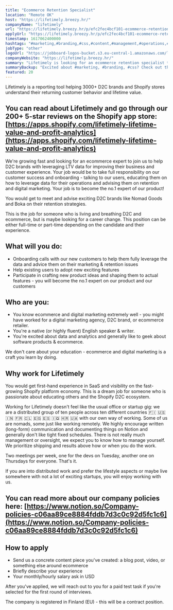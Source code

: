 ```yaml
---
title: "Ecommerce Retention Specialist"
location: "Remote OK"
host: "https://lifetimely.breezy.hr/"
companyName: "lifetimely"
url: "https://lifetimely.breezy.hr/p/efc2fec4bcf101-ecommerce-retention-specialist"
applyUrl: "https://lifetimely.breezy.hr/p/efc2fec4bcf101-ecommerce-retention-specialist/apply"
timestamp: 1617062400000
hashtags: "#marketing,#branding,#css,#content,#management,#operations,#analysis,#English"
jobType: "other"
logoUrl: "https://jobboard-logos-bucket.s3.eu-central-1.amazonaws.com/lifetimely"
companyWebsite: "https://lifetimely.breezy.hr/"
summary: "Lifetimely is looking for an ecommerce retention specialist that has experience in: experience in: #marketing, #branding, #css."
summaryBackup: "Excited about #marketing, #branding, #css? Check out this job post!"
featured: 20
---
```


Lifetimely is a reporting tool helping 3000+ D2C brands and Shopify stores understand their returning customer behavior and lifetime value.

## You can read about Lifetimely and go through our 200+ 5-star reviews on the Shopify app store: [](https://apps.shopify.com/lifetimely-lifetime-value-and-profit-analytics)[https://apps.shopify.com/lifetimely-lifetime-value-and-profit-analytics](https://apps.shopify.com/lifetimely-lifetime-value-and-profit-analytics)

We're growing fast and looking for an ecommerce expert to join us to help D2C brands with leveraging LTV data for improving their business and customer experience. Your job would be to take full responsibility on our customer success and onboarding - talking to our users, educating them on how to leverage data for their operations and advising them on retention and digital marketing. Your job is to become the no.1 expert of our product!

You would get to meet and advise exciting D2C brands like Nomad Goods and Boka on their retention strategies.

This is the job for someone who is living and breathing D2C and ecommerce, but is maybe looking for a career change. This position can be either full-time or part-time depending on the candidate and their experience.

## What will you do:

*   Onboarding calls with our new customers to help them fully leverage the data and advice them on their marketing & retention issues
*   Help existing users to adopt new exciting features
*   Participate in crafting new product ideas and shaping them to actual features - you will become the no.1 expert on our product and our customers

## Who are you:

*   You know ecommerce and digital marketing extremely well - you might have worked for a digital marketing agency, D2C brand, or ecommerce retailer.
*   You're a native (or highly fluent) English speaker & writer.
*   You're excited about data and analytics and generally like to geek about software products & ecommerce.

We don't care about your education - ecommerce and digital marketing is a craft you learn by doing.

## Why work for Lifetimely

You would get first-hand experience in SaaS and visibility on the fast-growing Shopify platform economy. This is a dream job for someone who is passionate about educating others and the Shopify D2C ecosystem.

Working for Lifetimely doesn't feel like the usual office or startup gig: we are a distributed group of ten people across ten different countries 🇫🇮 🇺🇸 🇮🇳 🇫🇷 🇨🇱 🇪🇬 🇪🇸 🇮🇶 🇭🇷 🇺🇦 with our own way of working. Some of us are nomads, some just like working remotely. We highly encourage written (long-form) communication and documenting things on Notion and generally don't like tight fixed schedules. There is not really much management or oversight, we expect you to know how to manage yourself. We prioritize shipping and results above how or when you do the work.

Two meetings per week, one for the devs on Tuesday, another one on Thursdays for everyone. That's it.

If you are into distributed work and prefer the lifestyle aspects or maybe live somewhere with not a lot of exciting startups, you will enjoy working with us.

## You can read more about our company policies here: [](https://www.notion.so/Company-policies-c06aa89ce8884fddb7d3c0c92d5fc1c6)[https://www.notion.so/Company-policies-c06aa89ce8884fddb7d3c0c92d5fc1c6](https://www.notion.so/Company-policies-c06aa89ce8884fddb7d3c0c92d5fc1c6)

## How to apply

*   Send us a concrete content piece you've created: a blog post, video, or something else around ecommerce
*   Briefly describe your experience
*   Your monthly/hourly salary ask in USD

After you've applied, we will reach out to you for a paid test task if you're selected for the first round of interviews.

The company is registered in Finland (EU) - this will be a contract position.
